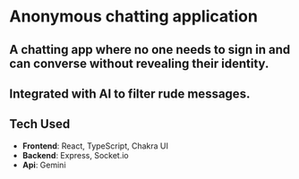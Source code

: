 # Anonymous chatting application
## A chatting app where no one needs to sign in and can converse without revealing their identity.
## Integrated with **AI** to filter rude messages.
## Tech Used
- **Frontend**: React, TypeScript, Chakra UI
- **Backend**: Express, Socket.io
- **Api**: Gemini
